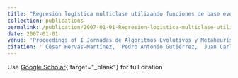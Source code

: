 ```yaml
---
title: "Regresión logística multiclase utilizando funciones de base evolutivas de tipo proyección"
collection: publications
permalink: /publication/2007-01-01-Regresion-logistica-multiclase-utilizando-funciones-de-base-evolutivas-de-tipo-proyeccion
date: 2007-01-01
venue: 'Proceedings of I Jornadas de Algoritmos Evolutivos y Metaheurísticas (JAEM07)'
citation: ' César Hervás-Martínez,  Pedro Antonio Gutiérrez,  Juan Carlos Fernández,  Antonio Tallón-Ballesteros, &quot;Regresión logística multiclase utilizando funciones de base evolutivas de tipo proyección.&quot; Proceedings of I Jornadas de Algoritmos Evolutivos y Metaheurísticas (JAEM07), 2007, Zaragoza, España, pp.65--72.'
---
```

Use [Google Scholar](https://scholar.google.com/scholar?q=Regresion+logistica+multiclase+utilizando+funciones+de+base+evolutivas+de+tipo+proyeccion){:target="_blank"} for full citation
